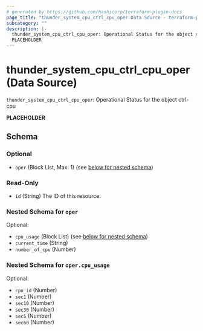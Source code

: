 ```yaml
---
# generated by https://github.com/hashicorp/terraform-plugin-docs
page_title: "thunder_system_cpu_ctrl_cpu_oper Data Source - terraform-provider-thunder"
subcategory: ""
description: |-
  thunder_system_cpu_ctrl_cpu_oper: Operational Status for the object ctrl-cpu
  PLACEHOLDER
---
```


# thunder_system_cpu_ctrl_cpu_oper (Data Source)

`thunder_system_cpu_ctrl_cpu_oper`: Operational Status for the object ctrl-cpu

__PLACEHOLDER__



<!-- schema generated by tfplugindocs -->
## Schema

### Optional

- `oper` (Block List, Max: 1) (see [below for nested schema](#nestedblock--oper))

### Read-Only

- `id` (String) The ID of this resource.

<a id="nestedblock--oper"></a>
### Nested Schema for `oper`

Optional:

- `cpu_usage` (Block List) (see [below for nested schema](#nestedblock--oper--cpu_usage))
- `current_time` (String)
- `number_of_cpu` (Number)

<a id="nestedblock--oper--cpu_usage"></a>
### Nested Schema for `oper.cpu_usage`

Optional:

- `cpu_id` (Number)
- `sec1` (Number)
- `sec10` (Number)
- `sec30` (Number)
- `sec5` (Number)
- `sec60` (Number)


